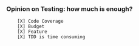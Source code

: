 ###  Opinion on Testing: how much is enough?
        [X] Code Coverage
        [X] Budget 
        [X] Feature
        [X] TDD is time consuming
